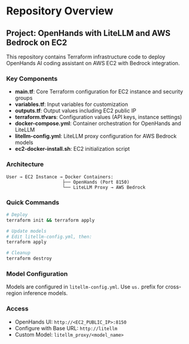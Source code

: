 # Repository Overview

## Project: OpenHands with LiteLLM and AWS Bedrock on EC2

This repository contains Terraform infrastructure code to deploy OpenHands AI coding assistant on AWS EC2 with Bedrock integration.

### Key Components

- **main.tf**: Core Terraform configuration for EC2 instance and security groups
- **variables.tf**: Input variables for customization
- **outputs.tf**: Output values including EC2 public IP
- **terraform.tfvars**: Configuration values (API keys, instance settings)
- **docker-compose.yml**: Container orchestration for OpenHands and LiteLLM
- **litellm-config.yml**: LiteLLM proxy configuration for AWS Bedrock models
- **ec2-docker-install.sh**: EC2 initialization script

### Architecture

```
User → EC2 Instance → Docker Containers:
                     ├── OpenHands (Port 8150)
                     └── LiteLLM Proxy → AWS Bedrock
```

### Quick Commands

```bash
# Deploy
terraform init && terraform apply

# Update models
# Edit litellm-config.yml, then:
terraform apply

# Cleanup
terraform destroy
```

### Model Configuration

Models are configured in `litellm-config.yml`. Use `us.` prefix for cross-region inference models.

### Access

- OpenHands UI: `http://<EC2_PUBLIC_IP>:8150`
- Configure with Base URL: `http://litellm`
- Custom Model: `litellm_proxy/<model_name>`